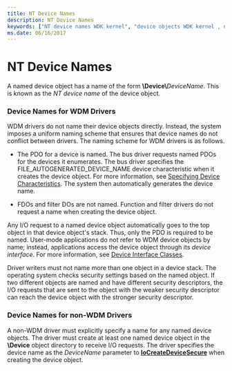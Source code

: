 ```yaml
---
title: NT Device Names
description: NT Device Names
keywords: ["NT device names WDK kernel", "device objects WDK kernel , named", "named device objects WDK kernel", "device names WDK kernel", "non-WDM driver device names WDK kernel"]
ms.date: 06/16/2017
---
```


# NT Device Names





A named device object has a name of the form **\\Device\\**<em>DeviceName</em>. This is known as the *NT device name* of the device object.

### Device Names for WDM Drivers

WDM drivers do not name their device objects directly. Instead, the system imposes a uniform naming scheme that ensures that device names do not conflict between drivers. The naming scheme for WDM drivers is as follows.

-   The PDO for a device is named. The bus driver requests named PDOs for the devices it enumerates. The bus driver specifies the FILE\_AUTOGENERATED\_DEVICE\_NAME device characteristic when it creates the device object. For more information, see [Specifying Device Characteristics](specifying-device-characteristics.md). The system then automatically generates the device name.

-   FDOs and filter DOs are not named. Function and filter drivers do not request a name when creating the device object.

Any I/O request to a named device object automatically goes to the top object in that device object's stack. Thus, only the PDO is required to be named. User-mode applications do not refer to WDM device objects by name; instead, applications access the device object through its *device interface*. For more information, see [Device Interface Classes](../install/overview-of-device-interface-classes.md).

Driver writers must not name more than one object in a device stack. The operating system checks security settings based on the named object. If two different objects are named and have different security descriptors, the I/O requests that are sent to the object with the weaker security descriptor can reach the device object with the stronger security descriptor.

### Device Names for non-WDM Drivers

A non-WDM driver must explicitly specify a name for any named device objects. The driver must create at least one named device object in the **\\Device** object directory to receive I/O requests. The driver specifies the device name as the *DeviceName* parameter to [**IoCreateDeviceSecure**](/windows-hardware/drivers/ddi/wdmsec/nf-wdmsec-wdmlibiocreatedevicesecure) when creating the device object.

 

